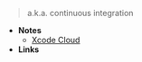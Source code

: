 
> a.k.a. continuous integration

- **Notes**
	- [Xcode Cloud](Programming/Apple%20Technologies/Apple%20Platform%20Specifics/Apple%20Developer%20Tools/Xcode%20Cloud.md)
- **Links**